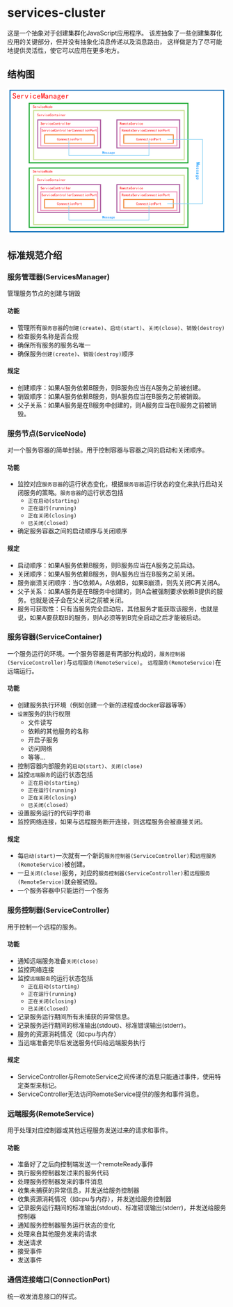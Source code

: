 # services-cluster
这是一个抽象对于创建集群化JavaScript应用程序。
该库抽象了一些创建集群化应用的关键部分，但并没有抽象化消息传递以及消息路由，
这样做是为了尽可能地提供灵活性，使它可以应用在更多地方。

## 结构图
![structure picture](./img/structure.gif)

## 标准规范介绍

### 服务管理器(ServicesManager)
管理服务节点的创建与销毁

#### 功能
* 管理所有`服务容器`的`创建(create)`、`启动(start)`、`关闭(close)`、`销毁(destroy)`
* 检查服务名称是否合规
* 确保所有服务的服务名唯一
* 确保服务`创建(create)`、`销毁(destroy)`顺序

#### 规定
* 创建顺序：如果A服务依赖B服务，则B服务应当在A服务之前被创建。
* 销毁顺序：如果A服务依赖B服务，则A服务应当在B服务之前被销毁。
* 父子关系：如果A服务是在B服务中创建的，则A服务应当在B服务之前被销毁。

### 服务节点(ServiceNode)
对一个服务容器的简单封装。用于控制容器与容器之间的启动和关闭顺序。

#### 功能
* 监控对应`服务容器`的运行状态变化，根据`服务容器`运行状态的变化来执行启动关闭服务的策略。`服务容器`的运行状态包括
    * `正在启动(starting)`
    * `正在运行(running)`
    * `正在关闭(closing)`
    * `已关闭(closed)`
* 确定服务容器之间的启动顺序与关闭顺序

#### 规定
* 启动顺序：如果A服务依赖B服务，则B服务应当在A服务之前启动。
* 关闭顺序：如果A服务依赖B服务，则A服务应当在B服务之前关闭。
* 服务崩溃关闭顺序：当C依赖A，A依赖B，如果B崩溃，则先关闭C再关闭A。
* 父子关系：如果A服务是在B服务中创建的，则A会被强制要求依赖B提供的服务。也就是说子会在父关闭之前被关闭。
* 服务可获取性：只有当服务完全启动后，其他服务才能获取该服务，也就是说，如果A要获取B的服务，则A必须等到B完全启动之后才能被启动。

### 服务容器(ServiceContainer)
一个服务运行的环境。一个服务容器是有两部分构成的，`服务控制器(ServiceController)`与`远程服务(RemoteService)`。
`远程服务(RemoteService)`在远端运行。

#### 功能
* 创建服务执行环境（例如创建一个新的进程或docker容器等等）
* `设置`服务的执行权限
    * 文件读写
    * 依赖的其他服务的名称
    * 开启子服务
    * 访问网络
    * 等等...
* 控制容器内部服务的`启动(start)`、`关闭(close)`
* 监控`远端服务`的运行状态包括
    * `正在启动(starting)`
    * `正在运行(running)`
    * `正在关闭(closing)`
    * `已关闭(closed)`
* 设置服务运行的代码字符串
* 监控网络连接，如果与远程服务断开连接，则远程服务会被直接关闭。

#### 规定
* 每`启动(start)`一次就有一个新的`服务控制器(ServiceController)`和`远程服务(RemoteService)`被创建。
* 一旦`关闭(close)`服务，对应的`服务控制器(ServiceController)`和`远程服务(RemoteService)`就会被销毁。
* 一个服务容器中只能运行一个服务

### 服务控制器(ServiceController)
用于控制一个远程的服务。

#### 功能
* 通知远端服务准备`关闭(close)`
* 监控网络连接
* 监控`远端服务`的运行状态包括
    * `正在启动(starting)`
    * `正在运行(running)`
    * `正在关闭(closing)`
    * `已关闭(closed)`
* 记录服务运行期间所有未捕获的异常信息。
* 记录服务运行期间的标准输出(stdout)、标准错误输出(stderr)。
* 服务的资源消耗情况（如cpu与内存）
* 当远端准备完毕后发送服务代码给远端服务执行

#### 规定
* ServiceController与RemoteService之间传递的消息只能通过事件，使用特定类型来标记。
* ServiceController无法访问RemoteService提供的服务和事件消息。


### 远端服务(RemoteService)
用于处理对应控制器或其他远程服务发送过来的请求和事件。

#### 功能
* 准备好了之后向控制端发送一个remoteReady事件
* 执行服务控制器发过来的服务代码
* 处理服务控制器发来的事件消息
* 收集未捕获的异常信息，并发送给服务控制器
* 收集资源消耗情况（如cpu与内存），并发送给服务控制器
* 记录服务运行期间的标准输出(stdout)、标准错误输出(stderr)，并发送给服务控制器
* 通知服务控制器服务运行状态的变化
* 处理来自其他服务发来的请求
* 发送请求
* 接受事件
* 发送事件


### 通信连接端口(ConnectionPort)
统一收发消息接口的样式。

